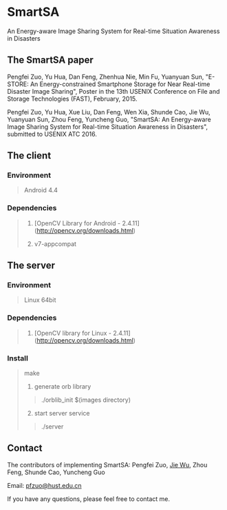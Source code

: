 # SmartSA

An Energy-aware Image Sharing System for Real-time Situation Awareness in Disasters

## The SmartSA paper

Pengfei Zuo, Yu Hua, Dan Feng, Zhenhua Nie, Min Fu, Yuanyuan Sun, "E-STORE: An Energy-constrained Smartphone Storage for Near Real-time Disaster Image Sharing", Poster in the 13th USENIX Conference on File and Storage Technologies (FAST), February, 2015.

Pengfei Zuo, Yu Hua, Xue Liu, Dan Feng, Wen Xia, Shunde Cao, Jie Wu, Yuanyuan Sun, Zhou Feng, Yuncheng Guo, "SmartSA: An Energy-aware Image Sharing System for Real-time Situation Awareness in Disasters", submitted to USENIX ATC 2016.


## The client


### Environment
>Android 4.4

### Dependencies

>1. [OpenCV Library for Android - 2.4.11] (http://opencv.org/downloads.html)
>
>2. v7-appcompat


## The server


### Environment
>Linux 64bit

### Dependencies
>1. [OpenCV library for Linux - 2.4.11] (http://opencv.org/downloads.html)

### Install

> make
> 1. generate orb library 
>> ./orblib_init $(images directory)
> 
> 2. start server service 
>> ./server

## Contact

The contributors of implementing SmartSA: Pengfei Zuo, [Jie Wu](https://github.com/courageJ), Zhou Feng, Shunde Cao, Yuncheng Guo

Email: pfzuo@hust.edu.cn

If you have any questions, please feel free to contact me. 

